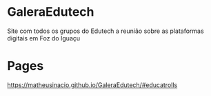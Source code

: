 # GaleraEdutech
Site com todos os grupos do Edutech a reunião sobre as plataformas digitais em Foz do Iguaçu

# Pages
https://matheusinacio.github.io/GaleraEdutech/#educatrolls
